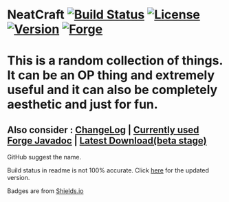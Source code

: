 NeatCraft [![Build Status](http://118.136.153.103:8080/job/NeatCraft/badge/icon)](http://118.136.153.103:8080/job/NeatCraft/) [![License](http://img.shields.io/badge/license-GPLv2-000000.svg)](https://github.com/CMicro/NeatCraft/blob/master/LICENSE)  [![Version](http://img.shields.io/badge/release-1.7.10--0.19.1-blue.svg)](https://github.com/CMicro/NeatCraft/releases) [![Forge](http://img.shields.io/badge/forge-10.13.0.1208-blue.svg)](http://files.minecraftforge.net/)
======================
This is a random collection of things. It can be an OP thing and extremely useful and it can also be completely aesthetic and just for fun.
=======================
Also consider : [ChangeLog](https://github.com/CMicro/NeatCraft/blob/master/CHANGELOG.md) | [Currently used Forge Javadoc](http://cmicro.github.io/NeatCraft/forge-javadoc/) | [Latest Download(beta stage)](http://118.136.153.103:8080/job/NeatCraft/)
-----------------------
GitHub suggest the name.

Build status in readme is not 100% accurate. Click [here](http://cmicro.github.io/NeatCraft/) for the updated version.

Badges are from [Shields.io](http://shields.io/)
